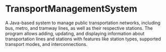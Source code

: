 # TransportManagementSystem
A Java-based system to manage public transportation networks, including bus, metro, and tramway lines, as well as their respective stations. The program allows adding, updating, and displaying information about transportation lines and stations with features like station types, supported transport modes, and interconnections.

